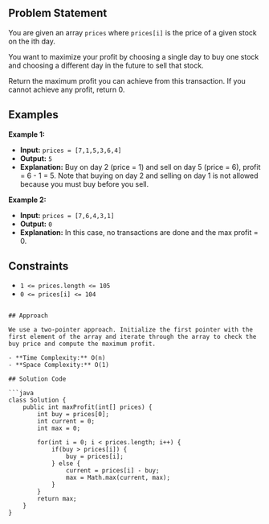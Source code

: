 ## Problem Statement

You are given an array `prices` where `prices[i]` is the price of a given stock on the ith day.

You want to maximize your profit by choosing a single day to buy one stock and choosing a different day in the future to sell that stock.

Return the maximum profit you can achieve from this transaction. If you cannot achieve any profit, return 0.

## Examples

**Example 1:**

- **Input:** `prices = [7,1,5,3,6,4]`
- **Output:** `5`
- **Explanation:** Buy on day 2 (price = 1) and sell on day 5 (price = 6), profit = 6 - 1 = 5.
  Note that buying on day 2 and selling on day 1 is not allowed because you must buy before you sell.

**Example 2:**

- **Input:** `prices = [7,6,4,3,1]`
- **Output:** `0`
- **Explanation:** In this case, no transactions are done and the max profit = 0.

## Constraints

- `1 <= prices.length <= 105`
- `0 <= prices[i] <= 104`

```

## Approach 

We use a two-pointer approach. Initialize the first pointer with the first element of the array and iterate through the array to check the buy price and compute the maximum profit.

- **Time Complexity:** O(n)
- **Space Complexity:** O(1)

## Solution Code

```java
class Solution {
    public int maxProfit(int[] prices) {
        int buy = prices[0];
        int current = 0;
        int max = 0;
        
        for(int i = 0; i < prices.length; i++) {
            if(buy > prices[i]) {
                buy = prices[i];
            } else {
                current = prices[i] - buy;
                max = Math.max(current, max);
            }
        }
        return max;
    }
}
```
